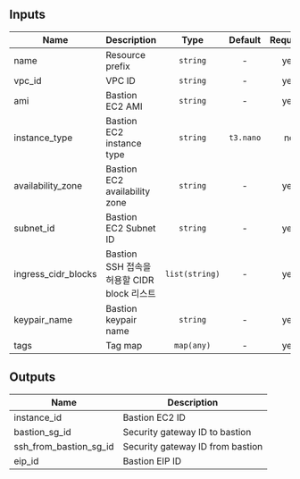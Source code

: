 ## Inputs

| Name | Description | Type | Default | Required |
|------|-------------|:----:|:-----:|:-----:|
| name | Resource prefix | `string` | - | yes |
| vpc_id | VPC ID | `string` | - | yes |
| ami | Bastion EC2 AMI | `string` | - | yes |
| instance_type | Bastion EC2 instance type | `string` | `t3.nano` | no |
| availability_zone | Bastion EC2 availability zone | `string` | - | yes |
| subnet_id | Bastion EC2 Subnet ID | `string` | - | yes |
| ingress_cidr_blocks | Bastion SSH 접속을 허용할 CIDR block 리스트 | `list(string)` | - | yes |
| keypair_name | Bastion keypair name | `string` | - | yes |
| tags | Tag map | `map(any)` | - | yes |


## Outputs

| Name | Description |
|------|-------------|
| instance_id | Bastion EC2 ID |
| bastion_sg_id | Security gateway ID to bastion |
| ssh_from_bastion_sg_id | Security gateway ID from bastion |
| eip_id | Bastion EIP ID |

